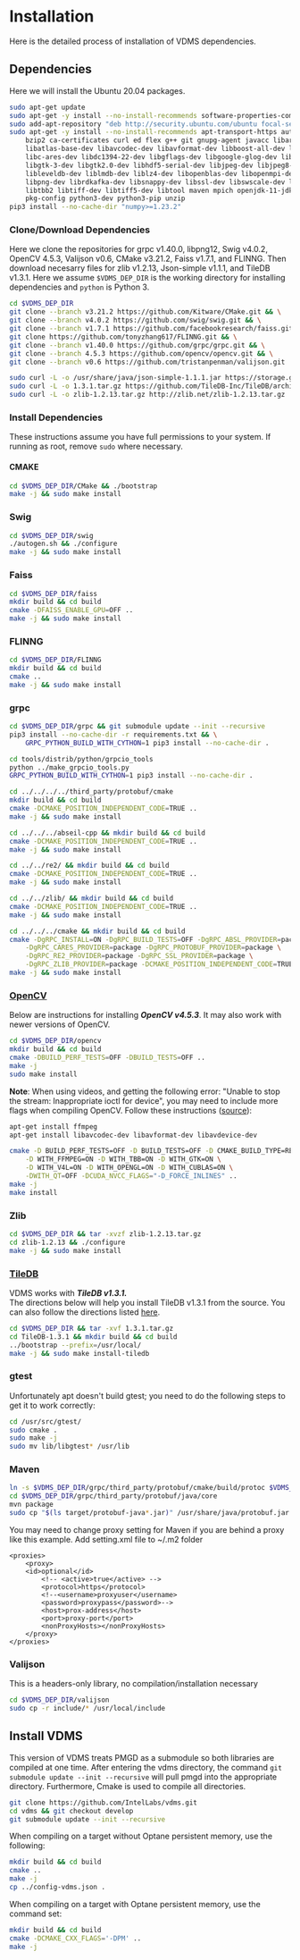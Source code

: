 # Installation
Here is the detailed process of installation of VDMS dependencies.

## Dependencies
Here we will install the Ubuntu 20.04 packages.
```bash
sudo apt-get update
sudo apt-get -y install --no-install-recommends software-properties-common
sudo add-apt-repository "deb http://security.ubuntu.com/ubuntu focal-security main"
sudo apt-get -y install --no-install-recommends apt-transport-https autoconf automake bison build-essential \
    bzip2 ca-certificates curl ed flex g++ git gnupg-agent javacc libarchive-tools \
    libatlas-base-dev libavcodec-dev libavformat-dev libboost-all-dev libbz2-dev \
    libc-ares-dev libdc1394-22-dev libgflags-dev libgoogle-glog-dev libgtest-dev \
    libgtk-3-dev libgtk2.0-dev libhdf5-serial-dev libjpeg-dev libjpeg8-dev libjsoncpp-dev \
    libleveldb-dev liblmdb-dev liblz4-dev libopenblas-dev libopenmpi-dev \
    libpng-dev librdkafka-dev libsnappy-dev libssl-dev libswscale-dev libtbb-dev \
    libtbb2 libtiff-dev libtiff5-dev libtool maven mpich openjdk-11-jdk-headless \
    pkg-config python3-dev python3-pip unzip
pip3 install --no-cache-dir "numpy>=1.23.2"
```
### Clone/Download Dependencies
Here we clone the repositories for grpc v1.40.0, libpng12, Swig v4.0.2, OpenCV 4.5.3, Valijson v0.6, CMake v3.21.2, Faiss v1.7.1, and FLINNG. Then download necesarry files for zlib v1.2.13, Json-simple v1.1.1, and TileDB v1.3.1.
Here we assume `$VDMS_DEP_DIR` is the working directory for installing dependencies and `python` is Python 3.
```bash
cd $VDMS_DEP_DIR
git clone --branch v3.21.2 https://github.com/Kitware/CMake.git && \
git clone --branch v4.0.2 https://github.com/swig/swig.git && \
git clone --branch v1.7.1 https://github.com/facebookresearch/faiss.git && \
git clone https://github.com/tonyzhang617/FLINNG.git && \
git clone --branch v1.40.0 https://github.com/grpc/grpc.git && \
git clone --branch 4.5.3 https://github.com/opencv/opencv.git && \
git clone --branch v0.6 https://github.com/tristanpenman/valijson.git

sudo curl -L -o /usr/share/java/json-simple-1.1.1.jar https://storage.googleapis.com/google-code-archive-downloads/v2/code.google.com/json-simple/json-simple-1.1.1.jar && \
sudo curl -L -o 1.3.1.tar.gz https://github.com/TileDB-Inc/TileDB/archive/refs/tags/1.3.1.tar.gz && \
sudo curl -L -o zlib-1.2.13.tar.gz http://zlib.net/zlib-1.2.13.tar.gz
```

### Install Dependencies
These instructions assume you have full permissions to your system.
If running as root, remove `sudo` where necessary.

#### CMAKE
```bash
cd $VDMS_DEP_DIR/CMake && ./bootstrap
make -j && sudo make install
```

### Swig
```bash
cd $VDMS_DEP_DIR/swig
./autogen.sh && ./configure
make -j && sudo make install
```

### Faiss
```bash
cd $VDMS_DEP_DIR/faiss
mkdir build && cd build
cmake -DFAISS_ENABLE_GPU=OFF ..
make -j && sudo make install
```

### FLINNG
```bash
cd $VDMS_DEP_DIR/FLINNG
mkdir build && cd build
cmake ..
make -j && sudo make install
```

### grpc
```bash
cd $VDMS_DEP_DIR/grpc && git submodule update --init --recursive
pip3 install --no-cache-dir -r requirements.txt && \
    GRPC_PYTHON_BUILD_WITH_CYTHON=1 pip3 install --no-cache-dir .

cd tools/distrib/python/grpcio_tools
python ../make_grpcio_tools.py
GRPC_PYTHON_BUILD_WITH_CYTHON=1 pip3 install --no-cache-dir .

cd ../../../../third_party/protobuf/cmake 
mkdir build && cd build
cmake -DCMAKE_POSITION_INDEPENDENT_CODE=TRUE ..
make -j && sudo make install

cd ../../../abseil-cpp && mkdir build && cd build
cmake -DCMAKE_POSITION_INDEPENDENT_CODE=TRUE ..
make -j && sudo make install

cd ../../re2/ && mkdir build && cd build
cmake -DCMAKE_POSITION_INDEPENDENT_CODE=TRUE ..
make -j && sudo make install

cd ../../zlib/ && mkdir build && cd build
cmake -DCMAKE_POSITION_INDEPENDENT_CODE=TRUE ..
make -j && sudo make install

cd ../../../cmake && mkdir build && cd build
cmake -DgRPC_INSTALL=ON -DgRPC_BUILD_TESTS=OFF -DgRPC_ABSL_PROVIDER=package \
    -DgRPC_CARES_PROVIDER=package -DgRPC_PROTOBUF_PROVIDER=package \
    -DgRPC_RE2_PROVIDER=package -DgRPC_SSL_PROVIDER=package \
    -DgRPC_ZLIB_PROVIDER=package -DCMAKE_POSITION_INDEPENDENT_CODE=TRUE ../..
make -j && sudo make install
```

### [OpenCV](https://opencv.org/)

Below are instructions for installing ***OpenCV v4.5.3***. It may also work with newer versions of OpenCV.
```bash
cd $VDMS_DEP_DIR/opencv
mkdir build && cd build
cmake -DBUILD_PERF_TESTS=OFF -DBUILD_TESTS=OFF ..
make -j
sudo make install
```

**Note**: When using videos, and getting the following error: "Unable to stop the stream: Inappropriate ioctl for device", you may need to include more flags when compiling OpenCV. Follow these instructions ([source](https://stackoverflow.com/questions/41200201/opencv-unable-to-stop-the-stream-inappropriate-ioctl-for-device)):
```bash
apt-get install ffmpeg
apt-get install libavcodec-dev libavformat-dev libavdevice-dev

cmake -D BUILD_PERF_TESTS=OFF -D BUILD_TESTS=OFF -D CMAKE_BUILD_TYPE=RELEASE -D CMAKE_INSTALL_PREFIX=/usr/local \
    -D WITH_FFMPEG=ON -D WITH_TBB=ON -D WITH_GTK=ON \
    -D WITH_V4L=ON -D WITH_OPENGL=ON -D WITH_CUBLAS=ON \
    -DWITH_QT=OFF -DCUDA_NVCC_FLAGS="-D_FORCE_INLINES" ..
make -j
make install
```

### Zlib
```bash
cd $VDMS_DEP_DIR && tar -xvzf zlib-1.2.13.tar.gz
cd zlib-1.2.13 && ./configure 
make -j && sudo make install
```

### [TileDB](https://tiledb.io/)
VDMS works with ***TileDB v1.3.1.***<br>
The directions below will help you install TileDB v1.3.1 from the source.
You can also follow the directions listed
[here](https://docs.tiledb.io/en/latest/installation.html).
```bash
cd $VDMS_DEP_DIR && tar -xvf 1.3.1.tar.gz
cd TileDB-1.3.1 && mkdir build && cd build
../bootstrap --prefix=/usr/local/
make -j && sudo make install-tiledb
```

### gtest
Unfortunately apt doesn't build gtest;
you need to do the following steps to get it to work correctly:
```bash
cd /usr/src/gtest/
sudo cmake .
sudo make -j
sudo mv lib/libgtest* /usr/lib
```

### Maven
```bash
ln -s $VDMS_DEP_DIR/grpc/third_party/protobuf/cmake/build/protoc $VDMS_DEP_DIR/grpc/third_party/protobuf/src/protoc
cd $VDMS_DEP_DIR/grpc/third_party/protobuf/java/core
mvn package
sudo cp "$(ls target/protobuf-java*.jar)" /usr/share/java/protobuf.jar
```

You may need to change proxy setting for Maven if you are behind a proxy like this example.
Add setting.xml file to ~/.m2 folder
```
<proxies>
    <proxy>
    <id>optional</id>
        <!-- <active>true</active> -->
        <protocol>https</protocol>
        <!--<username>proxyuser</username>
        <password>proxypass</password>-->
        <host>prox-address</host>
        <port>proxy-port</port>
        <nonProxyHosts></nonProxyHosts>
    </proxy>
</proxies>
```

### Valijson
This is a headers-only library, no compilation/installation necessary
```bash
cd $VDMS_DEP_DIR/valijson
sudo cp -r include/* /usr/local/include
```

## Install VDMS
This version of VDMS treats PMGD as a submodule so both libraries are compiled at one time. After entering the vdms directory, the command `git submodule update --init --recursive` will pull pmgd into the appropriate directory. Furthermore, Cmake is used to compile all directories.
```bash
git clone https://github.com/IntelLabs/vdms.git
cd vdms && git checkout develop
git submodule update --init --recursive
```

When compiling on a target without Optane persistent memory, use the following:
```bash
mkdir build && cd build
cmake ..
make -j
cp ../config-vdms.json .
```

When compiling on a target with Optane persistent memory, use the command set:
```bash
mkdir build && cd build
cmake -DCMAKE_CXX_FLAGS='-DPM' ..
make -j
```

